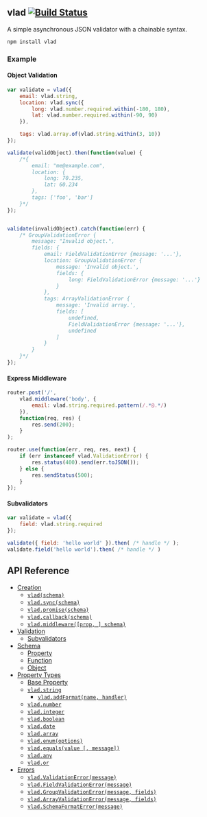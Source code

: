 vlad [![Build Status](https://travis-ci.org/nickclaw/vlad.svg?branch=master)](https://travis-ci.org/nickclaw/vlad)
------------------
A simple asynchronous JSON validator with a chainable syntax.

    npm install vlad

### Example

#### Object Validation
```javascript
var validate = vlad({
    email: vlad.string,
    location: vlad.sync({
        long: vlad.number.required.within(-180, 180),
        lat: vlad.number.required.within(-90, 90)
    }),

    tags: vlad.array.of(vlad.string.within(3, 10))
});

validate(validObject).then(function(value) {
    /*{
        email: "me@example.com",
        location: {
            long: 70.235,
            lat: 60.234
        },
        tags: ['foo', 'bar']
    }*/
});


validate(invalidObject).catch(function(err) {
    /* GroupValidationError {
        message: "Invalid object.",
        fields: {
            email: FieldValidationError {message: '...'},
            location: GroupValidationError {
                message: 'Invalid object.',
                fields: {
                    long: FieldValidationError {message: '...'}
                }
            },
            tags: ArrayValidationError {
                message: 'Invalid array.',
                fields: [
                    undefined,
                    FieldValidationError {message: '...'},
                    undefined
                ]
            }
        }
    }*/
});
```

#### Express Middleware
```javascript
router.post('/',
    vlad.middleware('body', {
        email: vlad.string.required.pattern(/.*@.*/)
    }),
    function(req, res) {
        res.send(200);
    }
);

router.use(function(err, req, res, next) {
    if (err instanceof vlad.ValidationError) {
        res.status(400).send(err.toJSON());
    } else {
        res.sendStatus(500);
    }
});

```

#### Subvalidators
```javascript
var validate = vlad({
    field: vlad.string.required
});

validate({ field: 'hello world' }).then( /* handle */ );
validate.field('hello world').then( /* handle */ )
```

## API Reference
- [Creation](API.md#creation)
    - [`vlad(schema)`](API.md#vladschema---functionvalue)
    - [`vlad.sync(schema)`](API.md#vladsyncschema---functionvalue)
    - [`vlad.promise(schema)`](API.md#vladpromiseschema---functionvalue)
    - [`vlad.callback(schema)`](API.md#vladcallbackschema---functionvalue-callback)
    - [`vlad.middleware([prop, ] schema)`](API.md#vladmiddlewareprop-schema---function-req-res-next)
- [Validation](API.md#validation)
    - [Subvalidators](API.md#subvalidators)
- [Schema](API.md#schema)
    - [Property](API.md#property)
    - [Function](API.md#function)
    - [Object](API.md#object)
- [Property Types](API.md#property-types)
    - [Base Property](API.md#base-property)
    - [`vlad.string`](API.md#vladstring)
        - [`vlad.addFormat(name, handler)`](API.md#vladaddformatname-handler)
    - [`vlad.number`](API.md#vladnumber)
    - [`vlad.integer`](API.md#vladinteger)
    - [`vlad.boolean`](API.md#vladboolean)
    - [`vlad.date`](API.md#vladdate)
    - [`vlad.array`](API.md#vladarray)
    - [`vlad.enum(options)`](API.md#vladenumoptions)
    - [`vlad.equals(value [, message])`](API.md#vladequalsvalue--message)
    - [`vlad.any`](API.md#vladany)
    - [`vlad.or`](API.md#vlador)
- [Errors](API.md#errors)
    - [`vlad.ValidationError(message)`](API.md#vladvalidationerrormessage)
    - [`vlad.FieldValidationError(message)`](API.md#vladfieldvalidationerrormessage)
    - [`vlad.GroupValidationError(message, fields)`](API.md#vladgroupvalidationerrormessage-fields)
    - [`vlad.ArrayValidationError(message, fields)`](API.md#vladarrayvalidationerrormessage-fields)
    - [`vlad.SchemaFormatError(message)`](API.md#vladschemaformaterrormessage)
